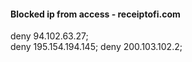 #### Blocked ip from access - receiptofi.com
  deny	94.102.63.27; 		
  deny  195.154.194.145;
  deny 	200.103.102.2;
